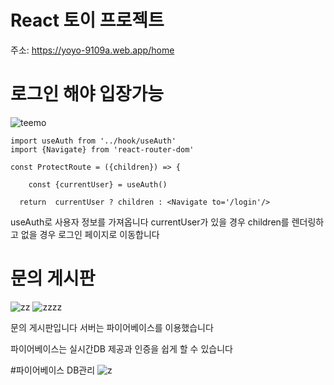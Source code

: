 # React 토이 프로젝트
주소: https://yoyo-9109a.web.app/home


# 로그인 해야 입장가능
![teemo](https://github.com/rnr9928/REACT/assets/97073355/f5826e18-bcf9-47cf-aeaa-e030fbf25919)

```
import useAuth from '../hook/useAuth'
import {Navigate} from 'react-router-dom'

const ProtectRoute = ({children}) => {

    const {currentUser} = useAuth()

  return  currentUser ? children : <Navigate to='/login'/>
```
useAuth로 사용자 정보를 가져옵니다
currentUser가 있을 경우 children를 렌더링하고 
없을 경우 로그인 페이지로 이동합니다


# 문의 게시판

![zz](https://github.com/rnr9928/REACT/assets/97073355/ca7a1501-0dd0-4869-9c3f-a30d4a8413f3)
![zzzz](https://github.com/rnr9928/REACT/assets/97073355/6f904814-5eea-45f9-8810-c66a27b1d45d)

문의 게시판입니다
서버는 파이어베이스를 이용했습니다

파이어베이스는 실시간DB 제공과  인증을 쉽게 할 수 있습니다

#파이어베이스  DB관리
![z](https://github.com/rnr9928/REACT/assets/97073355/fa4d6a43-ce9b-42f4-9b8e-aeb7e8442923)

